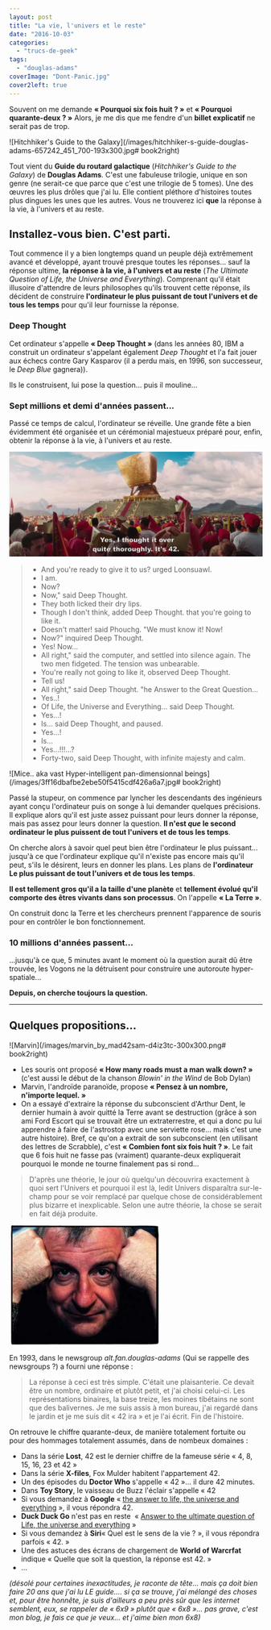 ```yaml
---
layout: post
title: "La vie, l'univers et le reste"
date: "2016-10-03"
categories: 
  - "trucs-de-geek"
tags: 
  - "douglas-adams"
coverImage: "Dont-Panic.jpg"
cover2left: true
---
```


Souvent on me demande **« Pourquoi six fois huit ? »** et **« Pourquoi quarante-deux ? »** Alors, je me dis que me fendre d'un **billet explicatif** ne serait pas de trop.

![Hitchhiker's Guide to the Galaxy](/images/hitchhiker-s-guide-douglas-adams-657242_451_700-193x300.jpg# book2right)

Tout vient du **Guide du routard galactique** (_Hitchhiker's Guide to the Galaxy_) de **Douglas Adams**. C'est une fabuleuse trilogie, unique en son genre (ne serait-ce que parce que c'est une trilogie de 5 tomes). Une des œuvres les plus drôles que j'ai lu. Elle contient pléthore d'histoires toutes plus dingues les unes que les autres. Vous ne trouverez ici **que** la réponse à la vie, à l'univers et au reste.

## Installez-vous bien. C'est parti.

Tout commence il y a bien longtemps quand un peuple déjà extrêmement avancé et développé, ayant trouvé presque toutes les réponses... sauf la réponse ultime, **la réponse à la vie, à l'univers et au reste** (_The Ultimate Question of Life, the Universe and Everything_). Comprenant qu'il était illusoire d'attendre de leurs philosophes qu'ils trouvent cette réponse, ils décident de construire **l'ordinateur le plus puissant de tout l'univers et de tous les temps** pour qu'il leur fournisse la réponse.

### Deep Thought

Cet ordinateur s'appelle **« Deep Thought »** (dans les années 80, IBM a construit un ordinateur s'appelant également _Deep Thought_ et l'a fait jouer aux échecs contre Gary Kasparov (il a perdu mais, en 1996, son successeur, le _Deep Blue_ gagnera)).

Ils le construisent, lui pose la question... puis il mouline...

### Sept millions et demi d'années passent...

Passé ce temps de calcul, l'ordinateur se réveille. Une grande fête a bien évidemment été organisée et un cérémonial majestueux préparé pour, enfin, obtenir la réponse à la vie, à l'univers et au reste.

![Deep Thought](/images/vlcsnap-2011-01-17-16h21m27s224-1024x422-1024x422.png)

<blockquote class="citation" lang="en">
	<ul>
<li>And you're ready to give it to us? urged Loonsuawl.</li>
<li>I am.</li>
<li>Now?</li>
<li>Now," said Deep Thought.</li>
<li>They both licked their dry lips.</li>
<li>Though I don't think, added Deep Thought. that you're going to like it.</li>
<li>Doesn't matter! said Phouchg. "We must know it! Now!</li>
<li>Now?" inquired Deep Thought.</li>
<li>Yes! Now...</li>
<li>All right," said the computer, and settled into silence again. The two men fidgeted. The tension was unbearable.</li>
<li>You're really not going to like it, observed Deep Thought.</li>
<li>Tell us!</li>
<li>All right," said Deep Thought. "he Answer to the Great Question...</li>
<li>Yes..!</li>
<li>Of Life, the Universe and Everything... said Deep Thought.</li>
<li>Yes...!</li>
<li>Is... said Deep Thought, and paused.</li>
<li>Yes...!</li>
<li>Is...</li>
<li>Yes...!!!...?</li>
<li>Forty-two, said Deep Thought, with infinite majesty and calm.</li>
	</ul>
</blockquote>

![Mice.. aka vast Hyper-intelligent pan-dimensionnal beings](/images/3ff16dbafbe2ebe50f5415cdf426a6a7.jpg# book2right)

Passé la stupeur, on commence par lyncher les descendants des ingénieurs ayant conçu l'ordinateur puis on songe à lui demander quelques précisions. Il explique alors qu'il est juste assez puissant pour leurs donner la réponse, mais pas assez pour leurs donner la question. **Il n'est _que_ le second ordinateur le plus puissent de tout l'univers et de tous les temps**.

On cherche alors à savoir quel peut bien être l'ordinateur le plus puissant... jusqu'à ce que l'ordinateur explique qu'il n'existe pas encore mais qu'il peut, s'ils le désirent, leurs en donner les plans. Les plans de **l'ordinateur Le plus puissant de tout l'univers et de tous les temps**.

**Il est tellement gros qu'il a la taille d'une planète** et **tellement évolué qu'il comporte des êtres vivants dans son processus**. On l'appelle **« La Terre »**.

On construit donc la Terre et les chercheurs prennent l'apparence de souris pour en contrôler le bon fonctionnement.

### 10 millions d'années passent...

...jusqu'à ce que, 5 minutes avant le moment où la question aurait dû être trouvée, les Vogons ne la détruisent pour construire une autoroute hyper-spatiale...

**Depuis, on cherche toujours la question.**

* * *

## Quelques propositions...

![Marvin](/images/marvin_by_mad42sam-d4iz3tc-300x300.png# book2right)

- Les souris ont proposé **« How many roads must a man walk down? »** (c'est aussi le début de la chanson _Blowin' in the Wind_ de Bob Dylan)
- Marvin, l'androïde paranoïde, propose **« Pensez à un nombre, n'importe lequel. »**
- On a essayé d'extraire la réponse du subconscient d'Arthur Dent, le dernier humain à avoir quitté la Terre avant se destruction (grâce à son ami Ford Escort qui se trouvait être un extraterrestre, et qui a donc pu lui apprendre à faire de l'astrostop avec une serviette rose... mais c'est une autre histoire). Bref, ce qu'on a extrait de son subconscient (en utilisant des lettres de Scrabble), c'est **« Combien font six fois huit ? »**. Le fait que 6 fois huit ne fasse pas (vraiment) quarante-deux expliquerait pourquoi le monde ne tourne finalement pas si rond...

<blockquote class="citation">D'après une théorie, le jour où quelqu'un découvrira exactement à quoi sert l'Univers et pourquoi il est là, ledit Univers disparaîtra sur-le-champ pour se voir remplacé par quelque chose de considérablement plus bizarre et inexplicable. Selon une autre théorie, la chose se serait en fait déjà produite.</blockquote>

![Douglas Adams](/images/AVT_Douglas-Adams_9125-300x238.jpeg)

En 1993, dans le newsgroup _alt.fan.douglas-adams_ (Qui se rappelle des newsgroups ?) a fourni une réponse :

<blockquote class="citation">La réponse à ceci est très simple. C'était une plaisanterie. Ce devait être un nombre, ordinaire et plutôt petit, et j'ai choisi celui-ci. Les représentations binaires, la base treize, les moines tibétains ne sont que des balivernes. Je me suis assis à mon bureau, j'ai regardé dans le jardin et je me suis dit « 42 ira » et je l'ai écrit. Fin de l'histoire.</blockquote>

On retrouve le chiffre quarante-deux, de manière totalement fortuite ou pour des hommages totalement assumés, dans de nombeux domaines :

- Dans la série **Lost**, 42 est le dernier chiffre de la fameuse série « 4, 8, 15, 16, 23 et 42 »
- Dans la série **X-files**, Fox Mulder habitent l'appartement 42.
- Un des épisodes du **Doctor Who** s'appelle « 42 »... il dure 42 minutes.
- Dans **Toy Story**, le vaisseau de Buzz l'éclair s'appelle « 42 
- Si vous demandez à **Google** « [the answer to life, the universe and everything](https://www.google.fr/search?q=the+answer+to+life%2C+the+universe+and+everything) », il vous répondra 42.
- **Duck Duck Go** n'est pas en reste  « [Answer to the ultimate question of Life, the universe and everything](https://duckduckgo.com/?q=Answer+to+the+ultimate+question+of+Life%2C+the+universe+and+everything) »
- Si vous demandez à **Siri**« Quel est le sens de la vie ? », il vous répondra parfois « 42. »
- Une des astuces des écrans de chargement de **World of Warcrfat** indique « Quelle que soit la question, la réponse est 42. »
- ...

_(désolé pour certaines inexactitudes, je raconte de tête... mais ça doit bien faire 20 ans que j'ai lu LE guide.... si ça se trouve, j'ai mélangé des choses et, pour être honnête, je suis d'ailleurs a peu près sûr que les internet semblent, eux, se rappeler de « 6x9 » plutôt que « 6x8 »... pas grave, c'est mon blog, je fais ce que je veux... et j'aime bien mon 6x8)_
